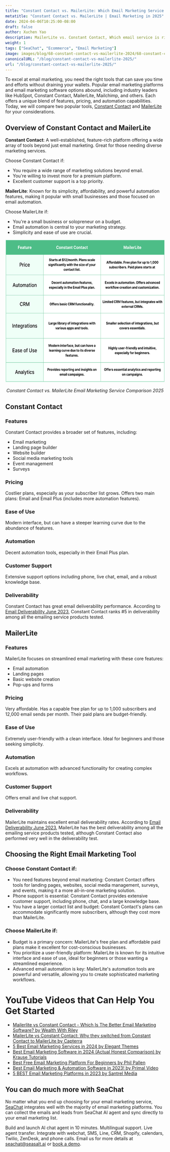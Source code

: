 ```yaml
---
title: "Constant Contact vs. MailerLite: Which Email Marketing Service is Right for You in 2025?"
metatitle: "Constant Contact vs. MailerLite | Email Marketing in 2025"
date: 2024-04-06T10:25:00-08:00
draft: false
author: Xuchen Yao
description: MailerLite vs. Constant Contact, Which email service is right for you? Our in-depth comparison breaks down features, pricing, and more.
weight: 1
tags: ["SeaChat", "Ecommerce", "Email Marketing"]
image: images/blog/68-constant-contact-vs-mailerlite-2024/68-constant-contact-vs-mailerlite-2024.jpg
canonicalURL: "/blog/constant-contact-vs-mailerlite-2025/"
url: "/blog/constant-contact-vs-mailerlite-2025/"
---
```


To excel at email marketing, you need the right tools that can save you time and efforts without draining your wallets. Popular email marketing platforms and email marketing software options abound, including industry leaders like HubSpot, Constant Contact, MailerLite, Mailchimp, and others. Each offers a unique blend of features, pricing, and automation capabilities. Today, we will compare two popular tools, [Constant Contact](https://www.constantcontact.com/) and [MailerLite](https://www.mailerlite.com/) for your considerations.


## Overview of Constant Contact and MailerLite

**Constant Contact**: A well-established, feature-rich platform offering a wide array of tools beyond just email marketing. Great for those needing diverse marketing services.

Choose Constant Contact if:

- You require a wide range of marketing solutions beyond email.
- You're willing to invest more for a premium platform.
- Excellent customer support is a top priority.



**MailerLite**: Known for its simplicity, affordability, and powerful automation features, making it popular with small businesses and those focused on email automation.

Choose MailerLite if:

- You're a small business or solopreneur on a budget.
- Email automation is central to your marketing strategy.
- Simplicity and ease of use are crucial.

<center>
<img height="450px" src="/images/blog/68-constant-contact-vs-mailerlite-2024/constant-contact-and-mailerlite-email-marketing-service-comparison-2024.png" alt="Constant Contact vs. MailerLite Email Marketing Service Comparison 2025"/>

*Constant Contact vs. MailerLite Email Marketing Service Comparison 2025*
</center>

## Constant Contact

### Features

Constant Contact provides a broader set of features, including:
- Email marketing
- Landing page builder
- Website builder
- Social media marketing tools
- Event management
- Surveys

### Pricing
Costlier plans, especially as your subscriber list grows. Offers two main plans: Email and Email Plus (includes more automation features).

### Ease of Use

Modern interface, but can have a steeper learning curve due to the abundance of features.

### Automation

Decent automation tools, especially in their Email Plus plan.

### Customer Support

Extensive support options including phone, live chat, email, and a robust knowledge base.

### Deliverability

Constant Contact has great email deliverability performance. According to [​​Email Deliverability June 2023](https://www.emailtooltester.com/en/blog/email-deliverability-june-2023/), Constant Contact ranks #5 in deliverability among all the emailing service products tested.


## MailerLite

### Features

MailerLite focuses on streamlined email marketing with these core features:
- Email automation
- Landing pages
- Basic website creation
- Pop-ups and forms


### Pricing

Very affordable. Has a capable free plan for up to 1,000 subscribers and 12,000 email sends per month. Their paid plans are budget-friendly.

### Ease of Use

Extremely user-friendly with a clean interface. Ideal for beginners and those seeking simplicity.

### Automation

Excels at automation with advanced functionality for creating complex workflows.

### Customer Support

Offers email and live chat support. 

### Deliverability

MailerLite maintains excellent email deliverability rates. According to [​​Email Deliverability June 2023](https://www.emailtooltester.com/en/blog/email-deliverability-june-2023/), MailerLite has the best deliverability among all the emailing service products tested, although Constant Contact also performed very well in the deliverability test.


## Choosing the Right Email Marketing Tool

### Choose Constant Contact if:

- You need features beyond email marketing: Constant Contact offers tools for landing pages, websites, social media management, surveys, and events, making it a more all-in-one marketing solution.
- Phone support is essential: Constant Contact provides extensive customer support, including phone, chat, and a large knowledge base.
- You have a larger contact list and budget: Constant Contact's plans can accommodate significantly more subscribers, although they cost more than MailerLite.

### Choose MailerLite if:

- Budget is a primary concern: MailerLite's free plan and affordable paid plans make it excellent for cost-conscious businesses.
- You prioritize a user-friendly platform: MailerLite is known for its intuitive interface and ease of use, ideal for beginners or those wanting a streamlined experience.
- Advanced email automation is key: MailerLite's automation tools are powerful and versatile, allowing you to create sophisticated marketing workflows.



# YouTube Videos that Can Help You Get Started

- [Mailerlite vs Constant Contact - Which Is The Better Email Marketing Software? by Wealth With Riley](https://www.youtube.com/watch?v=lkCq2nnlKp4)
- [MailerLite vs Constant Contact: Why they switched from Constant Contact to MailerLite by Capterra](https://www.youtube.com/watch?v=owy1hqS12B4)
- [5 Best Email Marketing Services in 2024 by Elegant Themes](https://www.youtube.com/watch?v=FWxgafQAiUI)
- [Best Email Marketing Software in 2024 (Actual Honest Comparison) by Krause Tutorials](https://www.youtube.com/watch?v=HM-FxC1jbJ4)
- [Best Free Email Marketing Platform For Beginners by Phil Pallen](https://www.youtube.com/watch?v=aDXsec1WIcM)
- [Best Email Marketing & Automation Software in 2023! by Primal Video](https://www.youtube.com/watch?v=ue64tBgnagA)
- [5 BEST Email Marketing Platforms in 2023 by Santrel Media](https://www.youtube.com/watch?v=GvyNW2njcGE)

## You can do much more with SeaChat

No matter what you end up choosing for your email marketing service, [SeaChat](https://chat.seasalt.ai/?utm_source=blog) integrates well with the majority of email marketing platforms. You can collect the emails and leads from SeaChat AI agent and sync directly to your email marketing list. 

Build and launch AI chat agent in 10 minutes. Multilingual support. Live agent transfer. Integrate with webchat, SMS, Line, CRM, Shopify, calendars, Twilio, ZenDesk, and phone calls. Email us for more details at [seachat@seasalt.ai](mailto:seameet@seasalt.ai) or [book a demo](https://meetings.hubspot.com/seasalt-ai/seasalt-meeting). 
